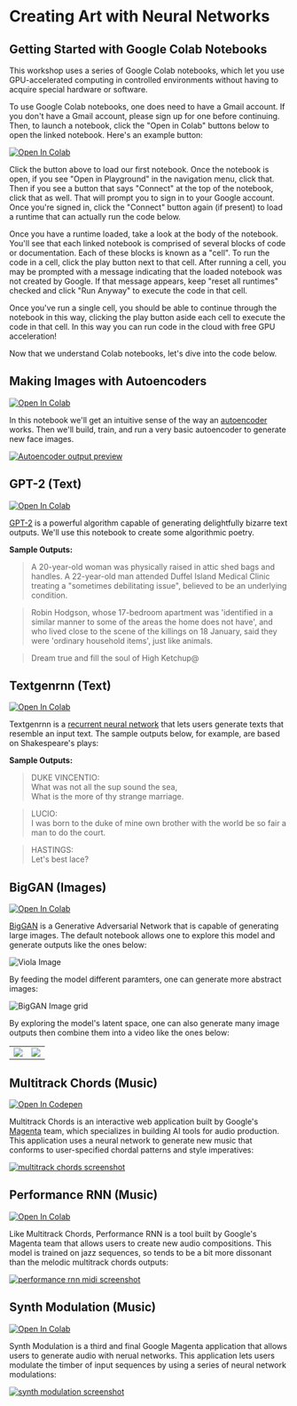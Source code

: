 # Creating Art with Neural Networks

## Getting Started with Google Colab Notebooks

This workshop uses a series of Google Colab notebooks, which let you use GPU-accelerated computing in controlled environments without having to acquire special hardware or software.

To use Google Colab notebooks, one does need to have a Gmail account. If you don't have a Gmail account, please sign up for one before continuing. Then, to launch a notebook, click the "Open in Colab" buttons below to open the linked notebook. Here's an example button:

[![Open In Colab](images/colab-badge.svg)](https://colab.research.google.com/notebook#fileId=1A7_nMl9NG-cb7eTCSdSgsk89Uq9EY_uh&offline=true&sandboxMode=true)

Click the button above to load our first notebook. Once the notebook is open, if you see "Open in Playground" in the navigation menu, click that. Then if you see a button that says "Connect" at the top of the notebook, click that as well. That will prompt you to sign in to your Google account. Once you're signed in, click the "Connect" button again (if present) to load a runtime that can actually run the code below.

Once you have a runtime loaded, take a look at the body of the notebook. You'll see that each linked notebook is comprised of several blocks of code or documentation. Each of these blocks is known as a "cell". To run the code in a cell, click the play button next to that cell. After running a cell, you may be prompted with a message indicating that the loaded notebook was not created by Google. If that message appears, keep "reset all runtimes" checked and click "Run Anyway" to execute the code in that cell.

Once you've run a single cell, you should be able to continue through the notebook in this way, clicking the play button aside each cell to execute the code in that cell. In this way you can run code in the cloud with free GPU acceleration!

Now that we understand Colab notebooks, let's dive into the code below.

## Making Images with Autoencoders

[![Open In Colab](images/colab-badge.svg)](https://colab.research.google.com/notebook#fileId=1A7_nMl9NG-cb7eTCSdSgsk89Uq9EY_uh&offline=true&sandboxMode=true)

In this notebook we'll get an intuitive sense of the way an [autoencoder](https://en.wikipedia.org/wiki/Autoencoder) works. Then we'll build, train, and run a very basic autoencoder to generate new face images.

[![Autoencoder output preview](images/autoencoder-output-preview.png)](minimal-autoencoder.ipynb)


## GPT-2 (Text)

[![Open In Colab](images/colab-badge.svg)](https://colab.research.google.com/drive/1vNYzs7X94cIHAGmwQ58e-msIX635lbpG)

[GPT-2](https://d4mucfpksywv.cloudfront.net/better-language-models/language_models_are_unsupervised_multitask_learners.pdf) is a powerful algorithm capable of generating delightfully bizarre text outputs. We'll use this notebook to create some algorithmic poetry.

**Sample Outputs:**

> A 20-year-old woman was physically raised in attic shed bags and handles. A 22-year-old man attended Duffel Island Medical Clinic treating a "sometimes debilitating issue", believed to be an underlying condition.

> Robin Hodgson, whose 17-bedroom apartment was 'identified in a similar manner to some of the areas the home does not have', and who lived close to the scene of the killings on 18 January, said they were 'ordinary household items', just like animals.

> Dream true and fill the soul of High Ketchup@


## Textgenrnn (Text)

[![Open In Colab](images/colab-badge.svg)](https://colab.research.google.com/drive/1KLWjr_MZmxnCQ9wC19kEI5JolhprdoPU)

Textgenrnn is a [recurrent neural network](https://en.wikipedia.org/wiki/Recurrent_neural_network) that lets users generate texts that resemble an input text. The sample outputs below, for example, are based on Shakespeare's plays:

**Sample Outputs:**

> DUKE VINCENTIO: <br/>
> What was not all the sup sound the sea, <br/>
> What is the more of thy strange marriage. <br/>

> LUCIO: <br/>
> I was born to the duke of mine own brother with the world be so fair a man to do the court. <br/>

> HASTINGS: <br/>
> Let's best lace? <br/>


## BigGAN (Images)

[![Open In Colab](images/colab-badge.svg)](https://colab.research.google.com/drive/1IN4JNPGcGuc5uc2QV8Ho6K1DVPvbkYKs)

[BigGAN](https://arxiv.org/abs/1809.11096) is a Generative Adversarial Network that is capable of generating large images. The default notebook allows one to explore this model and generate outputs like the ones below:

![Viola Image](./images/biggan/viola.png)

By feeding the model different paramters, one can generate more abstract images:

![BigGAN Image grid](./images/biggan/grid.png)

By exploring the model's latent space, one can also generate many image outputs then combine them into a video like the ones below:

<table>
  <tr>
    <td><img src='./images/biggan/barn.gif'></td>
    <td><img src='./images/biggan/clock.gif'></td>
  </tr>
</table>


## Multitrack Chords (Music)

[![Open In Codepen](./images/codepen-badge.svg)](https://codepen.io/duhaime/pen/yrPXbM)

Multitrack Chords is an interactive web application built by Google's [Magenta](https://magenta.tensorflow.org/) team, which specializes in building AI tools for audio production. This application uses a neural network to generate new music that conforms to user-specified chordal patterns and style imperatives:

[![multitrack chords screenshot](./images/multitrack-chords.png)](https://codepen.io/duhaime/pen/yrPXbM)

## Performance RNN (Music)

[![Open In Colab](images/colab-badge.svg)](https://colab.research.google.com/drive/1lYdPotp1dNDatsDHLaH1ZTlZ4olyYk11)

Like Multitrack Chords, Performance RNN is a tool built by Google's Magenta team that allows users to create new audio compositions. This model is trained on jazz sequences, so tends to be a bit more dissonant than the melodic multitrack chords outputs:

[![performance rnn midi screenshot](./images/performance-rnn.png)](https://colab.research.google.com/drive/1lYdPotp1dNDatsDHLaH1ZTlZ4olyYk11)

## Synth Modulation (Music)

[![Open In Colab](images/colab-badge.svg)](https://colab.research.google.com/drive/1meggrPefMyo68AQYgUcECp9c5qJwAHYq)

Synth Modulation is a third and final Google Magenta application that allows users to generate audio with nerual networks. This application lets users modulate the timber of input sequences by using a series of neural network modulations:

[![synth modulation screenshot](./images/synth-modulation.png)](https://colab.research.google.com/drive/1meggrPefMyo68AQYgUcECp9c5qJwAHYq)
